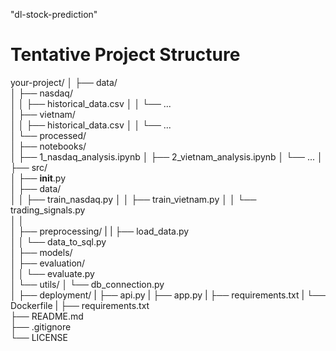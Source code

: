 "dl-stock-prediction" 

# Tentative Project Structure
your-project/
│
├── data/                  
│   ├── nasdaq/           
│   │   ├── historical_data.csv
│   │   └── ...          
│   ├── vietnam/          
│   │   ├── historical_data.csv
│   │   └── ...          
│   └── processed/        
│
├── notebooks/             
│   ├── 1_nasdaq_analysis.ipynb
│   ├── 2_vietnam_analysis.ipynb
│   └── ...
│
├── src/                  
│   ├── __init__.py        
│   ├── data/     
│   │   ├── train_nasdaq.py 
│   │   ├── train_vietnam.py 
│   │   └── trading_signals.py          
│   │     
│   ├── preprocessing/
|   |	├── load_data.py   
│   │   └── data_to_sql.py   
│   ├── models/            
│   ├── evaluation/        
│   │   └── evaluate.py    
│   └── utils/
│       └── db_connection.py          
│
├── deployment/
|    ├── api.py
|    ├── app.py
|    ├── requirements.txt
|    └── Dockerfile
|
├── requirements.txt       
├── README.md              
├── .gitignore             
└── LICENSE                

